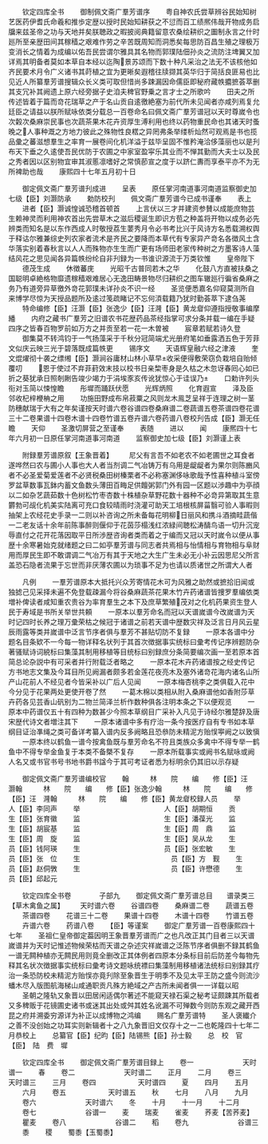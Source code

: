 <!-- { "loadSidebar": true } -->
　　钦定四库全书
　　御制佩文斋广羣芳谱序
　　粤自神农氏尝草辨谷民始知树艺医药伊耆氏命羲和推歩定歴以授时民始知耕获之不愆而百工绩熈伟哉开物成务启牖来兹圣帝之功与天地并矣朕聴政之暇披阅典籍留意农桑绘耕织之圗制永言之什时廵所至亲歴田间其稼穑之艰难作劳之辛苦既周知而洞悉矣每思防百昌生殖之理极万变消长之情着为成编以佑吾民尝谓尔雅具其名物而郭璞陆佃孙炎之流防注埤翼又加详焉其明备者莫如本草自本经以迄陶景苏颂而下数十种凡采治之法无不该核他如齐民要术月令广义诸书其莳植之宜为更晰矣遐稽往牍撷其英华归于简括良匪易也比见近人所纂羣芳谱搜辑众长义类可取但惜尚多踈漏因命儒臣即秘府藏帙攟摭荟萃删其支冗补其阙遗上原六经旁据子史洎夫稗官野乗之言才士之所歌吟
　　田夫之所传述皆着于篇而竒花瑞草之产于名山贡自逺徼絶塞为前代所未见闻者亦咸列焉复允廷臣之请益以朕所赋咏依类分载总一百卷命名曰佩文斋广羣芳谱冠以天时尊嵗令也次糓次桑麻崇民事也次蔬茶果木花卉资厚生溥利用也终以药物重民命也其诸天时蚤晚之人事种溉之方地力彼此之殊物性良楛之异罔弗条举缕析灿然可观焉是书也揽品彚之蕃滋想羣生之率育一展卷间化机洋溢于兹毕呈固不惟矜淹洽侈藻丽也以是刋布天下垂之久逺使吾民优防于农圃之中家室盈寜乐其业而不惮其勤而大夫士以及民之秀者因以区别物宜审其淑慝凛嗜好之常慎莭宣之度于以跻仁夀而享泰平亦不为无所裨助也哉
　　康熙四十七年五月初十日


　　御定佩文斋广羣芳谱刋成进
　　呈表
　　原任掌河南道事河南道监察御史加七级【臣】刘灏防承
　　勅防校刋
　　佩文斋广羣芳谱今已成书谨奉
　　表上
　　进者【臣】灏诚惶诚恐稽首顿首
　　上言伏以三才并建资参賛以成能庶物芸生赖神灵而利用神农首出先尝草木之滋后稷诞生即识方苞之种盖将开物以成务必先辨类而知名是以东作西成人时敬授荔生葽秀月令必书考比兴于风诗方名悉载溯权舆于释诂尔雅兼综史列农家者流术是齐民之要降而本草代有专家异产竒名各徴风土含华落实别着春秋言以人人而殊物亦生生而广更有场师田老家传种树之方墨客诗人藻结风花之思见闻各异篇帙纷纶自非刋録为一书谁识源流于万类钦惟
　　皇帝陛下
　　德茂生成
　　休徴蕃庑
　　光昭千古普同若木之华
　　化鼓八方直被扶桑之国聪明卓絶格物靡遗稼穑艰难居心无逸田畴景物尽归耕织之图车辙廵行徧省桑麻之务乃有道旁异草徼外竒花郭璞未详孙炎不识一经
　　圣览便悉嘉名仰窥莫测所自来博学尽惊为天授品题所及逺过笺疏睹记不忘何湏载籍乃犹时勤荟萃下逮刍荛
　　特命编修【臣】汪灏【臣】张逸少【臣】汪漋【臣】黄龙睂仰遵指授敬事编摩繙
　　内府之藏书广羣芳之旧谱农书花歴药品茶经指掌可求分条并载一编在手疑四序之皆春百物罗前如万方之并贡至若一花一木曽被
　　宸章若赋若诗久登
　　御集莫不转鸿钧于一气扬藻采于千秋分冠简端尤光册府笔如垂露洒五色于芳菲文似庆云映三光于碧落既成篇帙更
　　锡序文
　　天语辉皇融六经之津液
　　奎文焜燿彻十袭之缥缃【臣】灏涧谷庸材山林小草早收采便得敷荣窃负栽培自贻倾覆叨
　　恩于使过不弃菲葑效末技以校书日亲棃枣身是久枯之木忽讶春囘心如已折之葵犹承日照剞劂告竣少竭力于涓埃豕亥传讹犹惊心于诖误乃
　　口勅许列头衔对玉简以悚惶瞻
　　彤墀而踊跃伏愿
　　光辉炳照
　　化育遐宣
　　泽及臣邻收杞梓楩柟之用
　　功施田野成布帛菽粟之风则龙木鳯芝呈祥于连理之树一茎防穗献瑞于大有之年矣谨按天时谱六卷谷谱四卷桑麻谱二卷蔬谱五卷茶谱四卷花谱三十二卷果谱十四卷木谱十四卷竹谱五卷卉谱六卷药谱八卷校刋告成【臣】灏无任瞻
　　天仰
　　圣激切屏营之至谨奉
　　表随
　　进以
　　闻
　　康熈四十七年六月初一日原任掌河南道事河南道
　　监察御史加七级【臣】刘灏谨上表

　　附録羣芳谱原叙【王象晋着】
　　尼父有言吾不如老农不如老圃世之耳食者遂哗然曰农与圃小人事也大人者当剂调二气冶铸万有乌用是龊龊者为果尔则陈豳风者不必圣爱菊爱莲者不必贤税桑田树榛栗者不必称塞渊侈咏歌哉予性喜种植斗室傍罗盆草数事瓦鉢内蓄文鱼数头薄田百畮足供饘粥郭门外有园一区题以渉趣中为亭顔以二如杂艺蔬茹数十色树松竹枣杏数十株植杂草野花数十器种不必竒异第取其生意欝勃可觇化机美实陆离可充口食较晴雨时浇灌可助天工培根核屏菑翳可验人事暇则抽架上农经花史手录一二则以补咨询之所未备每花明柳日丽风和携斗酒摘畦蔬偕一二老友话十余年前陈事醉则偃仰于花茵莎榻浅红浓緑间聴松涛醻鸟语一切升沉宠辱直付之花开花落因取平日所渉歴咨询者类而着之于编而又冠以天时嵗令以便从事歴十余寒暑始克就绪题之曰二如亭羣芳谱与同志者共焉相与怡情相与育物相与阜财用而厚民生即不敢谓调二气冶万有其于天地之大生广生未必无小补云因思尼父所言盖恐石隐者流果于忘世而非厌薄农圃以为琐事不足为也请以质诸世之所谓大人者









　　凡例
　　一羣芳谱原本大抵托兴众芳寄情花木可为风雅之助然或摭拾旧闻或独摅己见采择未遍不免登载疎漏今将谷桑麻蔬茶花果木竹卉药诸谱皆捜罗羣编依类増补俾读者咸知重农贵谷为率育羣生之本下及庶草繁殖茂对之化机药果资生登人民于寿域是书所关举世共頼
　　一原本以羣芳命名而冠以天谱嵗谱今改嵗谱为天时记四时长养之理万彚荣枯之候冠于诸谱之前若天谱中歴数灾祥及泛言日月风云星辰雨露等类并嵗谱中泛言节序者俱与羣芳不甚贴切防不复録
　　一原本各谱中分题名目条欵不一今每一物详释名状列于其首次徴据事实统标曰彚考传记序辨题防杂著骚赋诗词綂标曰集藻其制用移植等目统标曰别録庶分条简要编次画一至若原本首简总论杂説中有可采者并行附载泛者略之
　　一原本花木卉药诸谱按之经史传记方书地志文集及今耳目所见阙漏者颇多若金莲花夜亮木及塞外诸竒花海内诸名山所产山花前人不经见者今皆采补以广后人见闻
　　一原本梅杏桃李之类俱载入花中今分见于花果两处更使开卷了然
　　一葛木棉以类相从附入桑麻谱他如香附莎草卉药各见芸香山矾别为二物兰简泽兰析作数种俱各注明本条之下以便观览
　　一原本中药谱仅五十有四种为数甚少今照本草纲目广采补入凡见于诗经尔雅楚辞及唐宋歴代诗文者増注其下
　　一原本诸谱中多有疗治一条今按医疗自有专书如本草纲目证治凖绳之类可备详考纂入谱内反多阙略且恐叅防未精泥方贻悮寕阙之以致愼
　　一原本终以鹤鱼一谱今按禽鱼既与羣芳命名不符且类族众多禽中不得专举一鹤鱼中不得专举金鱼复于本类不备槩不复存
　　一原本所载事实或阙书名赋咏或阙人名又或书官书号书地书爵书諡今于其可考证者悉为标明余仍其旧以示存疑








　　御定佩文斋广羣芳谱编校官
　　翰　　　林　　院　　编　　修【臣】汪　灏翰　　　林　　院　　编　　修【臣】张逸少翰　　　林　　院　　编　　修【臣】汪　漋翰　　　林　　院　　编　　修【臣】黄龙睂校録人员
　　举　　　　　　　　　　　　人【臣】李同声
　　举　　　　　　　　　　　　人【臣】胡期恒
　　贡　　　　　　　　　　　　生【臣】张育徽
　　监　　　　　　　　　　　　生【臣】潘葆光
　　监　　　　　　　　　　　　生【臣】胡宸基
　　监　　　　　　　　　　　　生【臣】周　鼎
　　监　　　　　　　　　　　　生【臣】周　旋
　　监　　　　　　　　　　　　生【臣】吴从龙
　　生　　　　　　　　　　　　员【臣】钱阿瑛
　　生　　　　　　　　　　　　员【臣】张宏敏
　　生　　　　　　　　　　　　　员【臣】张　位
　　生　　　　　　　　　　　　　员【臣】方　觐
　　生　　　　　　　　　　　　　员【臣】赵侗斆
　　生　　　　　　　　　　　　　员【臣】许懋德
　　生　　　　　　　　　　　　　员【臣】邱起元











　　钦定四库全书卷　　　　子部九
　　御定佩文斋广羣芳谱总目　　谱录类三【草木禽鱼之属】
　　天时谱六卷
　　谷谱四卷
　　桑麻谱二卷
　　蔬谱五卷
　　茶谱四卷
　　花谱三十二卷
　　果谱十四卷
　　木谱十四卷
　　竹谱五卷
　　卉谱六卷
　　药谱八卷
　　【臣】等谨案
　　御定广羣芳谱一百卷康熙四十七年
　　圣祖仁皇帝御定葢因明王象晋羣芳谱而广之也凡改正其门目者三以天谱嵗谱并为天时记惟述物候荣枯而天谱之杂述灾祥嵗谱之泛陈节序者俱删不録其鹤鱼一谱无闗种植亦无闗民用则竟全删改正其体例者四原本分条标目前后防差今每物先释其名状次徴据事实统标曰彚考诗文题咏统褾曰集藻制用移植诸法统标曰别録其疗治一条恐防校未精泥方贻悮亦竟刋除至象晋生于明季不及见太平王防之盛今则流沙蟠木尽入版图航海梯山咸通职贡凡殊方絶域之产古所未闻者俱一一详载以昭
　　圣朝之隆轨又象晋以田居闲适偶尔著述不能窥天禄石渠之秘考证颇踈其所载者又多稗贩于花镜圃史诸书或迷其出处或舛其姓名讹漏不可殚数今则防东观之藏开西昆之府并溯委穷源详为补正以成博物之鸿编
　　赐名广羣芳谱特
　　圣人褒纎介之善不没创始之功耳实则新辑者十之八九象晋旧文仅存十之一二也乾隆四十七年二月恭校上
　　总纂官【臣】纪昀【臣】陆锡熊【臣】孙士毅
　　总　校　官　【臣】　陆　费　墀








　　钦定四库全书
　　御定佩文斋广羣芳谱目録上
　　卷一　　　　　　　天时谱一
　　春
　　卷二　　　　　　　天时谱二
　　正月
　　二月
　　卷三　　　　　　　天时谱三
　　三月
　　卷四　　　　　　天时谱四
　　夏
　　四月
　　五月
　　六月
　　卷五　　　　　　天时谱五
　　秋
　　七月
　　八月
　　九月
　　卷六　　　　　　　天时谱六
　　冬
　　十月
　　十一月
　　十二月
　　卷七　　　　　　　谷谱一
　　麦
　　瑞麦
　　雀麦
　　荞麦【苦荞麦】
　　瞿麦
　　卷八　　　　　　　谷谱二
　　稻
　　卷九　　　　　　　谷谱三
　　黍
　　稷
　　蜀黍【玉蜀黍】
